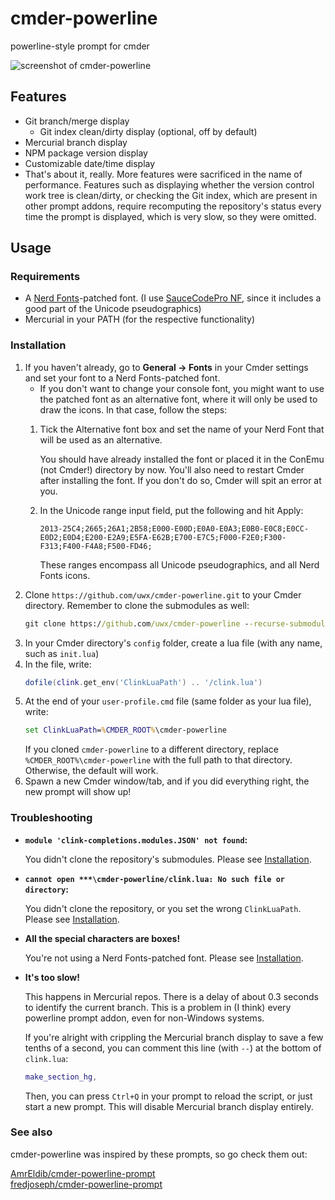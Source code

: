 # cmder-powerline
powerline-style prompt for cmder

![screenshot of cmder-powerline](https://i.imgur.com/Tfe4E3f.png)

## Features
* Git branch/merge display
  * Git index clean/dirty display (optional, off by default)
* Mercurial branch display
* NPM package version display
* Customizable date/time display
* That's about it, really. More features were sacrificed in the name of performance. Features such
  as displaying whether the version control work tree is clean/dirty, or checking the Git index,
  which are present in other prompt addons, require recomputing the repository's status every time
  the prompt is displayed, which is very slow, so they were omitted.

## Usage

### Requirements
* A [Nerd Fonts](https://nerdfonts.com/)-patched font. (I use
  [SauceCodePro NF](https://github.com/ryanoasis/nerd-fonts/tree/master/patched-fonts/SourceCodePro/Regular/complete),
  since it includes
  a good part of the Unicode pseudographics)
* Mercurial in your PATH (for the respective functionality)

### Installation
1. If you haven't already, go to **General -> Fonts** in your Cmder settings and set your font to
   a Nerd Fonts-patched font.
    * If you don't want to change your console font, you might want to use the patched font as an
      alternative font, where it will only be used to draw the icons. In that case, follow the
      steps:
    1. Tick the Alternative font box and set the name of your Nerd Font that will be used as an
       alternative.
       
       You should have already installed the font or placed it in the ConEmu (not Cmder!)
       directory by now. You'll also need to restart Cmder after installing the font. If you don't
       do so, Cmder will spit an error at you.
       
    1. In the Unicode range input field, put the following and hit Apply:
       
       `2013-25C4;2665;26A1;2B58;E000-E00D;E0A0-E0A3;E0B0-E0C8;E0CC-E0D2;E0D4;E200-E2A9;E5FA-E62B;E700-E7C5;F000-F2E0;F300-F313;F400-F4A8;F500-FD46;`
       
       These ranges encompass all Unicode pseudographics, and all Nerd Fonts icons.
1. Clone `https://github.com/uwx/cmder-powerline.git` to your Cmder directory. Remember to clone
   the submodules as well:
   ```cmd
   git clone https://github.com/uwx/cmder-powerline --recurse-submodules
   ```
1. In your Cmder directory's `config` folder, create a lua file (with any name, such as `init.lua`)
1. In the file, write:
   ```lua
   dofile(clink.get_env('ClinkLuaPath') .. '/clink.lua')
   ```
1. At the end of your `user-profile.cmd` file (same folder as your lua file), write:
   ```cmd
   set ClinkLuaPath=%CMDER_ROOT%\cmder-powerline
   ```
   If you cloned `cmder-powerline` to a different directory, replace `%CMDER_ROOT%\cmder-powerline`
   with the full path to that directory. Otherwise, the default will work.
1. Spawn a new Cmder window/tab, and if you did everything right, the new prompt will show up!

### Troubleshooting

  * **`module 'clink-completions.modules.JSON' not found`:**
    
    You didn't clone the repository's submodules. Please see [Installation](#installation).

  * **`cannot open ***\cmder-powerline/clink.lua: No such file or directory`:**
  
    You didn't clone the repository, or you set the wrong `ClinkLuaPath`. Please see
    [Installation](#installation).

  * **All the special characters are boxes!**
    
    You're not using a Nerd Fonts-patched font. Please see [Installation](#installation).

  * **It's too slow!**
  
    This happens in Mercurial repos. There is a delay of about 0.3 seconds to identify the current
    branch. This is a problem in (I think) every powerline prompt addon, even for non-Windows
    systems.
    
    If you're alright with crippling the Mercurial branch display to save a few tenths of
    a second, you can comment this line (with `--`) at the bottom of `clink.lua`:
    ```lua
    make_section_hg,
    ```
    Then, you can press `Ctrl+Q` in your prompt to reload the script, or just start a new prompt.
    This will disable Mercurial branch display entirely.

### See also
cmder-powerline was inspired by these prompts, so go check them out:

[AmrEldib/cmder-powerline-prompt](https://github.com/AmrEldib/cmder-powerline-prompt)  
[fredjoseph/cmder-powerline-prompt](https://github.com/fredjoseph/cmder-powerline-prompt)
